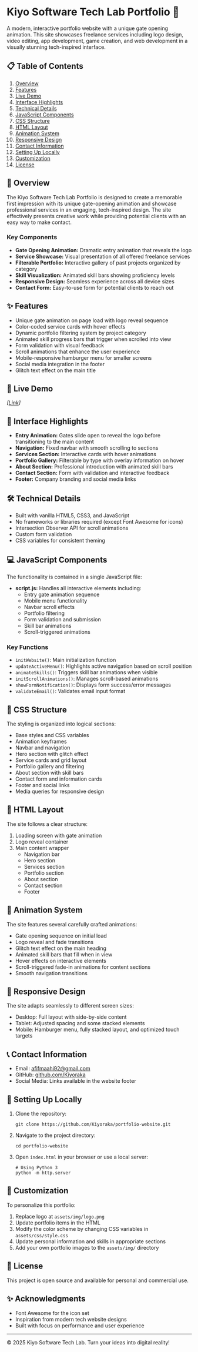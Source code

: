 # Kiyo Software Tech Lab Portfolio 🚀
A modern, interactive portfolio website with a unique gate opening animation. This site showcases freelance services including logo design, video editing, app development, game creation, and web development in a visually stunning tech-inspired interface.

## 📋 Table of Contents
1. [Overview](#overview)
2. [Features](#features)
3. [Live Demo](#live-demo)
4. [Interface Highlights](#interface-highlights)
5. [Technical Details](#technical-details)
6. [JavaScript Components](#javascript-components)
7. [CSS Structure](#css-structure)
8. [HTML Layout](#html-layout)
9. [Animation System](#animation-system)
10. [Responsive Design](#responsive-design)
11. [Contact Information](#contact-information)
12. [Setting Up Locally](#setting-up-locally)
13. [Customization](#customization)
14. [License](#license)

## 🎯 Overview
The Kiyo Software Tech Lab Portfolio is designed to create a memorable first impression with its unique gate-opening animation and showcase professional services in an engaging, tech-inspired design. The site effectively presents creative work while providing potential clients with an easy way to make contact.

### Key Components
- **Gate Opening Animation:** Dramatic entry animation that reveals the logo
- **Service Showcase:** Visual presentation of all offered freelance services
- **Filterable Portfolio:** Interactive gallery of past projects organized by category
- **Skill Visualization:** Animated skill bars showing proficiency levels
- **Responsive Design:** Seamless experience across all device sizes
- **Contact Form:** Easy-to-use form for potential clients to reach out

## ✨ Features
- Unique gate animation on page load with logo reveal sequence
- Color-coded service cards with hover effects
- Dynamic portfolio filtering system by project category
- Animated skill progress bars that trigger when scrolled into view
- Form validation with visual feedback
- Scroll animations that enhance the user experience
- Mobile-responsive hamburger menu for smaller screens
- Social media integration in the footer
- Glitch text effect on the main title

## 🚀 Live Demo
*[[Link](https://kiyoraka.github.io/Kiyo-Software-Tech-Lab/)]*

## 📱 Interface Highlights
- **Entry Animation:** Gates slide open to reveal the logo before transitioning to the main content
- **Navigation:** Fixed navbar with smooth scrolling to sections
- **Services Section:** Interactive cards with hover animations
- **Portfolio Gallery:** Filterable by type with overlay information on hover
- **About Section:** Professional introduction with animated skill bars
- **Contact Section:** Form with validation and interactive feedback
- **Footer:** Company branding and social media links

## 🛠️ Technical Details
- Built with vanilla HTML5, CSS3, and JavaScript
- No frameworks or libraries required (except Font Awesome for icons)
- Intersection Observer API for scroll animations
- Custom form validation
- CSS variables for consistent theming

## 💻 JavaScript Components
The functionality is contained in a single JavaScript file:
- **script.js:** Handles all interactive elements including:
  - Entry gate animation sequence
  - Mobile menu functionality
  - Navbar scroll effects
  - Portfolio filtering
  - Form validation and submission
  - Skill bar animations
  - Scroll-triggered animations

### Key Functions
- `initWebsite()`: Main initialization function
- `updateActiveMenu()`: Highlights active navigation based on scroll position
- `animateSkills()`: Triggers skill bar animations when visible
- `initScrollAnimations()`: Manages scroll-based animations
- `showFormNotification()`: Displays form success/error messages
- `validateEmail()`: Validates email input format

## 🎨 CSS Structure
The styling is organized into logical sections:
- Base styles and CSS variables
- Animation keyframes
- Navbar and navigation
- Hero section with glitch effect
- Service cards and grid layout
- Portfolio gallery and filtering
- About section with skill bars
- Contact form and information cards
- Footer and social links
- Media queries for responsive design

## 📝 HTML Layout
The site follows a clear structure:
1. Loading screen with gate animation
2. Logo reveal container
3. Main content wrapper
   - Navigation bar
   - Hero section
   - Services section
   - Portfolio section
   - About section
   - Contact section
   - Footer

## 📄 Animation System
The site features several carefully crafted animations:
- Gate opening sequence on initial load
- Logo reveal and fade transitions
- Glitch text effect on the main heading
- Animated skill bars that fill when in view
- Hover effects on interactive elements
- Scroll-triggered fade-in animations for content sections
- Smooth navigation transitions

## 🔧 Responsive Design
The site adapts seamlessly to different screen sizes:
- Desktop: Full layout with side-by-side content
- Tablet: Adjusted spacing and some stacked elements
- Mobile: Hamburger menu, fully stacked layout, and optimized touch targets

## 📞 Contact Information
- Email: afifmaahi92@gmail.com
- GitHub: [github.com/Kiyoraka](https://github.com/Kiyoraka)
- Social Media: Links available in the website footer

## 🚀 Setting Up Locally
1. Clone the repository:
   ```
   git clone https://github.com/Kiyoraka/portfolio-website.git
   ```
2. Navigate to the project directory:
   ```
   cd portfolio-website
   ```
3. Open `index.html` in your browser or use a local server:
   ```
   # Using Python 3
   python -m http.server
   ```

## 🎨 Customization
To personalize this portfolio:
1. Replace logo at `assets/img/logo.png`
2. Update portfolio items in the HTML
3. Modify the color scheme by changing CSS variables in `assets/css/style.css`
4. Update personal information and skills in appropriate sections
5. Add your own portfolio images to the `assets/img/` directory

## 📄 License
This project is open source and available for personal and commercial use.

## ✨ Acknowledgments
- Font Awesome for the icon set
- Inspiration from modern tech website designs
- Built with focus on performance and user experience

---
© 2025 Kiyo Software Tech Lab. Turn your ideas into digital reality!